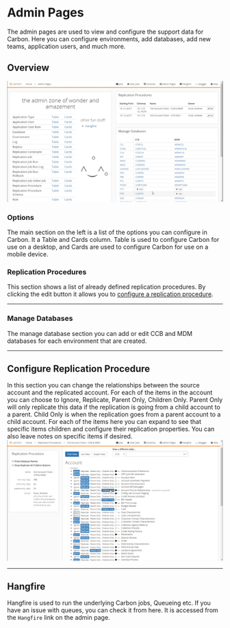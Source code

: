# Admin Pages
The admin pages are used to view and configure the support data for Carbon. Here you can configure environments, add databases, add new teams, application users, and much more.

## Overview
<img alt="Trellis-Logo" src="Media/Admin-Page.png">

### Options
The main section on the left is a list of the options you can configure in Carbon. It a Table and Cards column. Table is used to configure Carbon for use on a desktop, and Cards are used to configure Carbon for use on a mobile device.

### Replication Procedures
This section shows a list of already defined replication procedures. By clicking the edit button it allows you to [configure a replication procedure](#Configure-Replication-Procedure).

---
### Manage Databases
The manage database section you can add or edit CCB and MDM databases for each environment that are created.

---
## Configure Replication Procedure
In this section you can change the relationships between the source account and the replicated account. For each of the items in the account you can choose to Ignore, Replicate, Parent Only, Children Only. Parent Only will only replicate this data if the replication is going from a child account to a parent. Child Only is when the replication goes from a parent account to a child account.
For each of the items here you can expand to see that specific items children and configure their replication properties. You can also leave notes on specific items if desired. 
<img src="Media/Replication-Procedure-Configuration.png">

---
## Hangfire
Hangfire is used to run the underlying Carbon jobs, Queueing etc. If you have an issue with queues, you can check it from here. It is accessed from the `Hangfire` link on the admin page.
